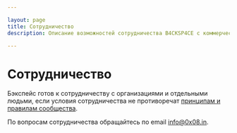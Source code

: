 ```yaml
---

layout: page
title: Сотрудничество
description: Описание возможностей сотрудничества B4CKSP4CE с коммерческими структурами

---
```


# Сотрудничество

Бэкспейс готов к сотрудничеству с организациями и отдельными людьми, если условия сотрудничества не противоречат [принципам и правилам сообщества](/principles-rules.html).

По вопросам сотрудничества обращайтесь по email [info@0x08.in](mailto:info@0x08.in).
